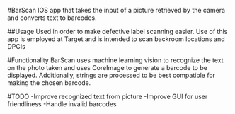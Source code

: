#BarScan
IOS app that takes the input of a picture retrieved by the camera and converts text to barcodes.

##Usage
Used in order to make defective label scanning easier. Use of this app is employed at Target and is intended to scan backroom locations and DPCIs

#Functionality
BarScan uses machine learning vision to recognize the text on the photo taken and uses CoreImage to generate a barcode to be displayed. Additionally, strings are processed to be best compatible for making the chosen barcode.

#TODO
-Improve recognized text from picture
-Improve GUI for user friendliness
-Handle invalid barcodes
